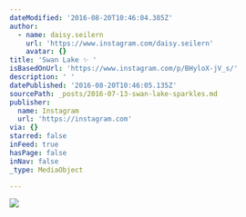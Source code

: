 ```yaml
---
dateModified: '2016-08-20T10:46:04.385Z'
author:
  - name: daisy.seilern
    url: 'https://www.instagram.com/daisy.seilern'
    avatar: {}
title: 'Swan Lake ✨ '
isBasedOnUrl: 'https://www.instagram.com/p/BHyloX-jV_s/'
description: ' '
datePublished: '2016-08-20T10:46:05.135Z'
sourcePath: _posts/2016-07-13-swan-lake-sparkles.md
publisher:
  name: Instagram
  url: 'https://instagram.com'
via: {}
starred: false
inFeed: true
hasPage: false
inNav: false
_type: MediaObject

---
```

![](https://imgflo.herokuapp.com/graph/vahj1ThiexotieMo/c5e6535c3decaefb012becc27204252f/croprotate.jpg?cropheight=448&cropwidth=640&degrees=0&input=https%3A%2F%2Fscontent.cdninstagram.com%2Ft51.2885-15%2Fs640x640%2Fsh0.08%2Fe35%2F13643668_286964108321751_2125447387_n.jpg%3Fig_cache_key%3DMTI5MzI2MTU0NTI1NDI0ODQyOA%253D%253D.2&x=0&y=96)